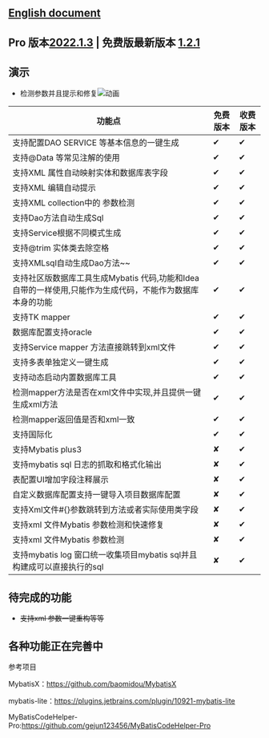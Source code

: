 ## [English document](https://github.com/zoulejiu/mybatisSmartCodeHelp/blob/main/README.md)
## Pro 版本[2022.1.3](https://plugins.jetbrains.com/plugin/18389-mybatis-smart-code-help-pro) | 免费版最新版本 [1.2.1](https://plugins.jetbrains.com/plugin/16245-mybatis-smart-code-help)
## 演示
- 检测参数并且提示和修复![动画](https://user-images.githubusercontent.com/31949635/151687957-63e8e956-7738-49e2-a48b-1d6b29bcec18.gif)

功能点  | 免费版本  |  收费版本
-----   | ------ | -----
支持配置DAO SERVICE 等基本信息的一键生成|  ✔ | ✔
支持@Data 等常见注解的使用|  ✔ | ✔
支持XML 属性自动映射实体和数据库表字段|  ✔ | ✔
支持XML 编辑自动提示|  ✔ | ✔
支持XML collection中的 参数检测|  ✔ | ✔
支持Dao方法自动生成Sql|  ✔ | ✔
支持Service根据不同模式生成|  ✔ | ✔
支持@trim 实体类去除空格|  ✔ | ✔
支持XMLsql自动生成Dao方法~~|  ✔ | ✔
支持社区版数据库工具生成Mybatis 代码,功能和Idea 自带的一样使用,只能作为生成代码，不能作为数据库本身的功能|  ✔ | ✔
支持TK mapper|  ✔ | ✔
数据库配置支持oracle|  ✔ | ✔
支持Service mapper 方法直接跳转到xml文件|  ✔ | ✔
支持多表单独定义一键生成|  ✔ | ✔
支持动态启动内置数据库工具|  ✔ | ✔
检测mapper方法是否在xml文件中实现,并且提供一键生成xml方法|  ✔ | ✔
检测mapper返回值是否和xml一致|  ✔ | ✔
支持国际化|  ✔ | ✔
支持Mybatis plus3| ✘|✔
支持mybatis sql 日志的抓取和格式化输出| ✘|✔
表配置UI增加字段注释展示| ✘|✔
自定义数据库配置支持一键导入项目数据库配置| ✘|✔
支持Xml文件#{}参数跳转到方法或者实际使用类字段| ✘|✔
支持xml 文件Mybatis 参数检测和快速修复| ✘|✔
支持xml 文件Mybatis 参数检测| ✘|✔
支持mybatis log 窗口统一收集项目mybatis sql并且构建成可以直接执行的sql| ✘|✔

## 待完成的功能
 - ~~支持xml 参数一键重构等等~~
## 各种功能正在完善中
参考项目

   MybatisX：https://github.com/baomidou/MybatisX
   
   mybatis-lite：https://plugins.jetbrains.com/plugin/10921-mybatis-lite
   
   MyBatisCodeHelper-Pro:https://github.com/gejun123456/MyBatisCodeHelper-Pro
